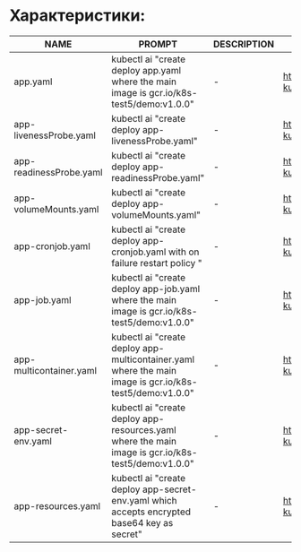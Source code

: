 # Характеристики:
| NAME                                        | PROMPT                                                    | DESCRIPTION                                                         | EXAMPLE                                                                              |
|---------------------------------------------|-----------------------------------------------------------|---------------------------------------------------------------------|--------------------------------------------------------------------------------------|
| app.yaml                                    | kubectl ai "create deploy app.yaml where the main image is gcr.io/k8s-test5/demo:v1.0.0"                  | -                                                                 |  https://raw.githubusercontent.com/gidra39/openai-kubectl/blob/main/yaml/app.yaml                                  |
| app-livenessProbe.yaml                      | kubectl ai "create deploy app-livenessProbe.yaml"                                                         | -                                                                  | https://raw.githubusercontent.com/gidra39/openai-kubectl/blob/main/yaml/app-livenessProbe.yaml                                                                                    | 
| app-readinessProbe.yaml                     | kubectl ai "create deploy app-readinessProbe.yaml"                                                        | -                                                                  | https://raw.githubusercontent.com/gidra39/openai-kubectl/blob/main/yaml/app-readinessProbe.yaml                                                                                    |
| app-volumeMounts.yaml                       | kubectl ai "create deploy app-volumeMounts.yaml"                                                          | -                                                                  | https://raw.githubusercontent.com/gidra39/openai-kubectl/blob/main/yaml/app-volumeMounts.yaml                                                                                    | 
| app-cronjob.yaml                            | kubectl ai "create deploy app-cronjob.yaml with on failure restart policy "                               | -                                                                  | https://raw.githubusercontent.com/gidra39/openai-kubectl/blob/main/yaml/app-cronjob.yaml                                                                                    | 
| app-job.yaml                                | kubectl ai "create deploy app-job.yaml where the main image is gcr.io/k8s-test5/demo:v1.0.0"              | -                                                                  | https://raw.githubusercontent.com/gidra39/openai-kubectl/blob/main/yaml/app-job.yaml                                                                                    | 
| app-multicontainer.yaml                     | kubectl ai "create deploy app-multicontainer.yaml where the main image is gcr.io/k8s-test5/demo:v1.0.0"   | -                                                                    | https://raw.githubusercontent.com/gidra39/openai-kubectl/blob/main/yaml/app-multicontainer.yaml       
| app-secret-env.yaml                         | kubectl ai "create deploy app-resources.yaml where the main image is gcr.io/k8s-test5/demo:v1.0.0"        | -                                                                    | https://raw.githubusercontent.com/gidra39/openai-kubectl/blob/main/yaml/app-resources.yaml
| app-resources.yaml                          | kubectl ai "create deploy app-secret-env.yaml which accepts encrypted base64 key as secret"       | -                                                                   | https://raw.githubusercontent.com/gidra39/openai-kubectl/blob/main/yaml/app-secret-env.yaml |   
